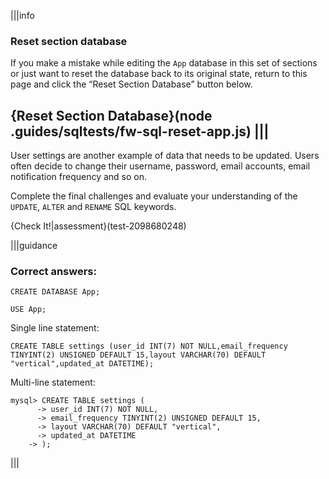 |||info
### Reset section database
If you make a mistake while editing the `App` database in this set of sections or just want to reset the database back to its original state, return to this page and click the “Reset Section Database” button below.

{Reset Section Database}(node .guides/sqltests/fw-sql-reset-app.js)
|||
---

User settings are another example of data that needs to be updated. Users often decide to change their username, password, email accounts, email notification frequency and so on.

Complete the final challenges and evaluate your understanding of the `UPDATE`, `ALTER` and `RENAME` SQL keywords.

{Check It!|assessment}(test-2098680248)


|||guidance
### Correct answers:

`CREATE DATABASE App;`

`USE App;`

Single line statement:

```
CREATE TABLE settings (user_id INT(7) NOT NULL,email_frequency TINYINT(2) UNSIGNED DEFAULT 15,layout VARCHAR(70) DEFAULT "vertical",updated_at DATETIME);
```

Multi-line statement:

```
mysql> CREATE TABLE settings (
	  -> user_id INT(7) NOT NULL,
	  -> email_frequency TINYINT(2) UNSIGNED DEFAULT 15,
	  -> layout VARCHAR(70) DEFAULT "vertical",
	  -> updated_at DATETIME
    -> );
```

|||